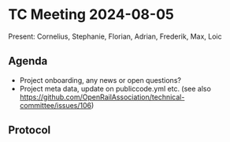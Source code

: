 # TC Meeting 2024-08-05

Present: Cornelius, Stephanie, Florian, Adrian, Frederik, Max, Loic

## Agenda

* Project onboarding, any news or open questions?
* Project meta data, update on publiccode.yml etc. (see also https://github.com/OpenRailAssociation/technical-committee/issues/106)

## Protocol
